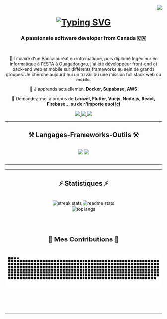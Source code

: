 <img align="right" src="https://visitor-badge.laobi.icu/badge?page_id=lilraz70.lilraz70" />

<h1 align="center">
    <a href="https://git.io/typing-svg"><img src="https://readme-typing-svg.herokuapp.com?font=Fira+Code&pause=1000&random=false&width=435&lines=Salut++%F0%9F%91%8B+;je+suis+MAHAMADOU+ALI+Abdoul+razak+!" alt="Typing SVG" /></a>
</h1>

<h3 align="center">A passionate software developer from Canada 🇨🇦</h3>

<br/>

<div align="center">
 
 🔭 Titulaire d'un Baccalauréat en informatique, puis diplômé Ingénieur
en informatique à l'ESTA à Ouagadougou, j'ai été développeur
front-end et back-end web et mobile sur différents frameworks au
sein de grands groupes. Je cherche aujourd'hui un travail ou une
mission full stack web ou mobile.

🌱 J'apprends actuellement **Docker, Supabase, AWS**

💬 Demandez-moi à propos de **Laravel, Flutter, Vuejs, Node.js, React, Firebase... ou de n'importe quoi [ici](https://github.com/lilraz70/lilraz70/issues)**

 </div>
 
<div align="center"> 
  <a href="mailto:abdoulrazakmaali@gmail.com">
    <img src="https://img.shields.io/badge/Gmail-333333?style=for-the-badge&logo=gmail&logoColor=red" />
  </a>
  <a href="https://www.linkedin.com/in/mahamadoualiabdoulrazak/" target="_blank">
    <img src="https://img.shields.io/badge/LinkedIn-0077B5?style=for-the-badge&logo=linkedin&logoColor=white" target="_blank" />
  </a>
  <a href="https://lilraz70.github.io" target="_blank">
     <img src="https://img.shields.io/badge/Portfolio-FF5722?style=for-the-badge&logo=todoist&logoColor=white" target="_blank" /> <!-- sqlite, safari, google-chrome are other good icon options -->
  </a>
</div>

 <hr/>
 
<h2 align="center">⚒️ Langages-Frameworks-Outils ⚒️</h2>
<br/>
<div align="center">
   <img src="https://skillicons.dev/icons?i=laravel,flutter,vuejs,react,nodejs,bootstrap,mui,html,css,vscode,github,figma,tailwind,git" />
  <img src="https://skillicons.dev/icons?i=php,dart,javascript,typescript,python,express,firebase,mongodb,c,java,
postgresql,mysql,flask,androidstudio," /><br>


</div>

<br/>
<hr/>

<hr/>

<h2 align="center">⚡ Statistiques ⚡</h2>
<br>
<div align=center>
     <img width=390 src="https://github-readme-streak-stats2-eight.vercel.app?user=lilraz70&count_private=true&theme=react&border_radius=10&locale=fr" alt="streak stats"/>
  <img width=390 src="https://github-readme-stats.vercel.app/api?username=lilraz70&count_private=true&show_icons=true&theme=react&rank_icon=github&border_radius=10" alt="readme stats" />
  <br/>
  <img width=325 align="center" src="https://github-readme-stats.vercel.app/api/top-langs/?username=lilraz70&hide=HTML&langs_count=8&layout=compact&theme=react&border_radius=10&size_weight=0.5&count_weight=0.5&exclude_repo=github-readme-stats" alt="top langs" />
</div>


<br/><br/>
<div align="center">
  <h2>🐍 Mes Contributions 🐍</h2>
  <br>
  <img alt="snake eating my contributions" src="https://raw.githubusercontent.com/lilraz70/lilraz70/output/github-contribution-grid-snake.svg" />
  
  <br/><br/><br/>
</div>


<hr/>

<br/>

<!--
<div align="center">
 <a href='https://ko-fi.com/mahamadoualiabdoulrazak' target='_blank'><img height='64' style='border:0px;height:64px;' src='https://storage.ko-fi.com/cdn/kofi1.png?v=3' border='0' alt='Buy Me a Coffee at ko-fi.com' /></a>
</div>
-->

<br/>
